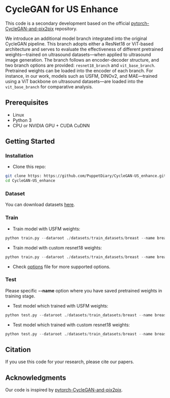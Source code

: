 # CycleGAN for US Enhance

This code is a secondary development based on the official [pytorch-CycleGAN-and-pix2pix](https://github.com/junyanz/pytorch-CycleGAN-and-pix2pix) repository.

We introduce an additional model branch integrated into the original CycleGAN pipeline. This branch adopts either a ResNet18 or ViT-based architecture and serves to evaluate the effectiveness of different pretrained weights—trained on ultrasound datasets—when applied to ultrasound image generation. The branch follows an encoder-decoder structure, and two branch options are provided: `resnet18_branch` and `vit_base_branch`. Pretrained weights can be loaded into the encoder of each branch. For instance, in our work, models such as USFM, DINOv2, and MAE—trained using a ViT backbone on ultrasound datasets—are loaded into the `vit_base_branch` for comparative analysis.

## Prerequisites

- Linux
- Python 3
- CPU or NVIDIA GPU + CUDA CuDNN

## Getting Started

### Installation

- Clone this repo:

```bash
git clone https: https://github.com/PuppetDiary/CycleGAN-US_enhance.git
cd CycleGAN-US_enhance
```

### Dataset

You can download datasets [here](https://ultrasoundenhance2023.grand-challenge.org/datasets/).

### Train

- Train model with USFM weights:

```python
python train.py --dataroot ./datasets/train_datasets/breast --name breast_cyclegan_USFM --model cycle_gan --netG_branch vit_base_branch --pretrained_dir ./weights/USFM.ckpt --pretrained_USFM
```

- Train model with custom resnet18 weights:

```python
python train.py --dataroot ./datasets/train_datasets/breast --name breast_cyclegan_resnet18 --model cycle_gan --netG_branch vit_base_branch --pretrained_dir ./weights/Resnet18.ckpt --pretrained_OwnResnet18
```

- Check [options](options) file for more supported options.

### Test

Please specific **--name** option where you have saved pretrained weights in training stage.

- Test model which trained with USFM weights:

```python
python test.py --dataroot ./datasets/train_datasets/breast --name breast_cyclegan_USFM --model cycle_gan --netG_branch vit_base_branch
```

- Test model which trained with custom resnet18 weights:

```python
python test.py --dataroot ./datasets/train_datasets/breast --name breast_cyclegan_resnet18 --model cycle_gan --netG_branch vit_base_branch
```

## Citation

If you use this code for your research, please cite our papers.

## Acknowledgments

Our code is inspired by [pytorch-CycleGAN-and-pix2pix](https://github.com/junyanz/pytorch-CycleGAN-and-pix2pix).
